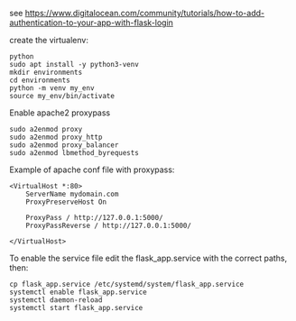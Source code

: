 see https://www.digitalocean.com/community/tutorials/how-to-add-authentication-to-your-app-with-flask-login

create the virtualenv:
```
python
sudo apt install -y python3-venv
mkdir environments
cd environments
python -m venv my_env
source my_env/bin/activate
```

Enable apache2 proxypass
```   
sudo a2enmod proxy
sudo a2enmod proxy_http
sudo a2enmod proxy_balancer
sudo a2enmod lbmethod_byrequests

```

Example of apache conf file with proxypass:

```
<VirtualHost *:80>
	ServerName mydomain.com
    ProxyPreserveHost On

    ProxyPass / http://127.0.0.1:5000/
    ProxyPassReverse / http://127.0.0.1:5000/

</VirtualHost>

```


To enable the service file edit the flask_app.service with the correct paths, then:

```
cp flask_app.service /etc/systemd/system/flask_app.service
systemctl enable flask_app.service 
systemctl daemon-reload
systemctl start flask_app.service
```

